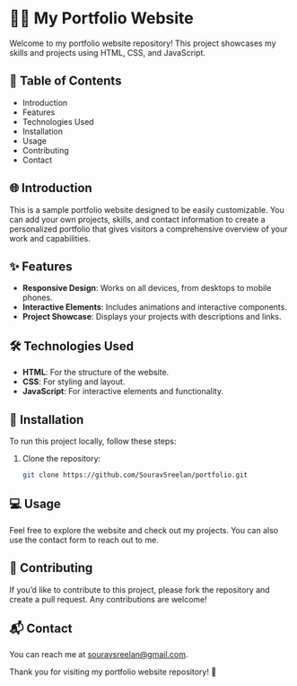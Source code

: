 # 🧑‍💻 My Portfolio Website    

Welcome to my portfolio website repository! This project showcases my skills and projects using HTML, CSS, and JavaScript.        

## 📑 Table of Contents

- Introduction
- Features
- Technologies Used
- Installation
- Usage
- Contributing
- Contact

## 🌐 Introduction

This is a sample portfolio website designed to be easily customizable. You can add your own projects, skills, and contact information to create a personalized portfolio that gives visitors a comprehensive overview of your work and capabilities.  

## ✨ Features

- **Responsive Design**: Works on all devices, from desktops to mobile phones.
- **Interactive Elements**: Includes animations and interactive components.
- **Project Showcase**: Displays your projects with descriptions and links.

## 🛠️ Technologies Used

- **HTML**: For the structure of the website.
- **CSS**: For styling and layout.
- **JavaScript**: For interactive elements and functionality.

## 🚀 Installation

To run this project locally, follow these steps:

1. Clone the repository:
   ```bash
   git clone https://github.com/SouravSreelan/portfolio.git

##  💻 Usage

Feel free to explore the website and check out my projects. You can also use the contact form to reach out to me.

## 🤝 Contributing

If you’d like to contribute to this project, please fork the repository and create a pull request. Any contributions are welcome! 

## 📬 Contact

You can reach me at souravsreelan@gmail.com.

Thank you for visiting my portfolio website repository! 🎉 
